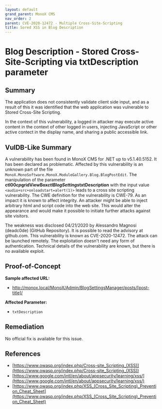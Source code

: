 ```yaml
---
layout: default
grand_parent: MonoX CMS
nav_order: 2
parent: CVE-2020-12472 - Multiple Cross-Site-Scripting
title: Sored XSS in Blog Description 
---
```

# Blog Description - Stored Cross-Site-Scripting via txtDescription parameter

## Summary

The application does not consistently validate client side input, and as a result of this it was identified that the web application was vulnerable to Stored Cross-Site Scripting.

In the context of this vulnerability, a logged in attacker may execute active content in the context of other logged in users, injecting JavaScript or other active contect in the display name, and sharing a public accessible link.

## VulDB-Like Summary

A vulnerability has been found in MonoX CMS for .NET up to v5.1.40.5152. It has been declared as problematic. Affected by this vulnerability is an unknown part of the file `MonoX.MonoSoftware.MonoX.ModuleGallery.Blog.BlogPostEdit`. The manipulation of the parameter **ctl00$cp$gridViewBox$ctlBlogSettings$txtDescription** with the input value `<audio+src+onloadstart=alert(1)>` leads to a cross site scripting vulnerability. The CWE definition for the vulnerability is CWE-79. As an impact it is known to affect integrity. An attacker might be able to inject arbitrary html and script code into the web site. This would alter the appearance and would make it possible to initiate further attacks against site visitors.

The weakness was disclosed 04/21/2020 by Alessandro Magnosi (deadc0de) (GitHub Repository). It is possible to read the advisory at github.com. This vulnerability is known as CVE-2020-12472. The attack can be launched remotely. The exploitation doesn't need any form of authentication. Technical details of the vulnerability are known, but there is no available exploit.

## Proof-of-Concept

**Sample affected URL:**

* http://monox.local/MonoX/Admin/BlogSettingsManager/posts/[post-title]/

**Affected Parameter:**

* `txtDescription`

## Remediation

No official fix is available for this issue.

## References

* [https://www.owasp.org/index.php/Cross-site_Scripting_(XSS)](https://www.owasp.org/index.php/Cross-site_Scripting_(XSS))
* [https://www.google.com/intl/en/about/appsecurity/learning/xss/](https://www.google.com/intl/en/about/appsecurity/learning/xss/) 
* [https://www.owasp.org/index.php/XSS_(Cross_Site_Scripting)_Prevention_Cheat_Sheet](https://www.owasp.org/index.php/XSS_(Cross_Site_Scripting)_Prevention_Cheat_Sheet) 
